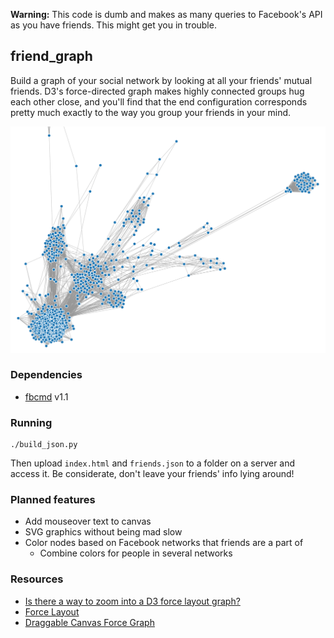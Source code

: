 __Warning:__ This code is dumb and makes as many queries to Facebook's API as you have friends. This might get you in trouble.

## friend_graph

Build a graph of your social network by looking at all your friends' mutual friends. D3's force-directed graph makes highly connected groups hug each other close, and you'll find that the end configuration corresponds pretty much exactly to the way you group your friends in your mind.

![](connections.png)

### Dependencies

- [fbcmd](http://fbcmd.dtompkins.com/) v1.1

### Running

    ./build_json.py

Then upload `index.html` and `friends.json` to a folder on a server and access it. Be considerate, don't leave your friends' info lying around!

### Planned features

- Add mouseover text to canvas
- SVG graphics without being mad slow
- Color nodes based on Facebook networks that friends are a part of
    - Combine colors for people in several networks

### Resources

- [Is there a way to zoom into a D3 force layout graph?](http://stackoverflow.com/questions/7871425/is-there-a-way-to-zoom-into-a-d3-force-layout-graph)
- [Force Layout](https://github.com/mbostock/d3/wiki/Force-Layout)
- [Draggable Canvas Force Graph](http://bl.ocks.org/syntagmatic/7052702)
